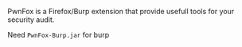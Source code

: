 PwnFox is a Firefox/Burp extension that provide usefull tools for your security audit.

Need `PwnFox-Burp.jar` for burp

